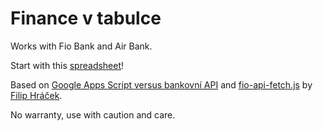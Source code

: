 # Finance v tabulce

Works with Fio Bank and Air Bank.

Start with this [spreadsheet](https://docs.google.com/spreadsheets/d/1pj6zDR6Bh2Zg5DTMQFfa69yiS4np0WqUceuKsEL7jSA/copy)!

Based on [Google Apps Script versus bankovní API](https://youtube.com/watch?v=Ugc4y2uK-KI) and [fio-api-fetch.js](https://gist.github.com/filiph/5150036) by [Filip Hráček](https://twitter.com/filiphracek).

No warranty, use with caution and care.
